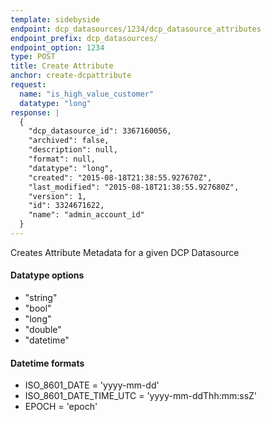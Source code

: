 ```yaml
---
template: sidebyside
endpoint: dcp_datasources/1234/dcp_datasource_attributes
endpoint_prefix: dcp_datasources/
endpoint_option: 1234
type: POST
title: Create Attribute
anchor: create-dcpattribute
request:
  name: "is_high_value_customer"
  datatype: "long"
response: |
  {
    "dcp_datasource_id": 3367160056,
    "archived": false,
    "description": null,
    "format": null,
    "datatype": "long",
    "created": "2015-08-18T21:38:55.927670Z",
    "last_modified": "2015-08-18T21:38:55.927680Z",
    "version": 1,
    "id": 3324671622,
    "name": "admin_account_id"
  }
---
```

Creates Attribute Metadata for a given DCP Datasource

#### Datatype options
- "string"
- "bool"
- "long"
- "double"
- "datetime"

#### Datetime formats
- ISO_8601_DATE = 'yyyy-mm-dd'
- ISO_8601_DATE_TIME_UTC = 'yyyy-mm-ddThh:mm:ssZ'
- EPOCH = 'epoch'
